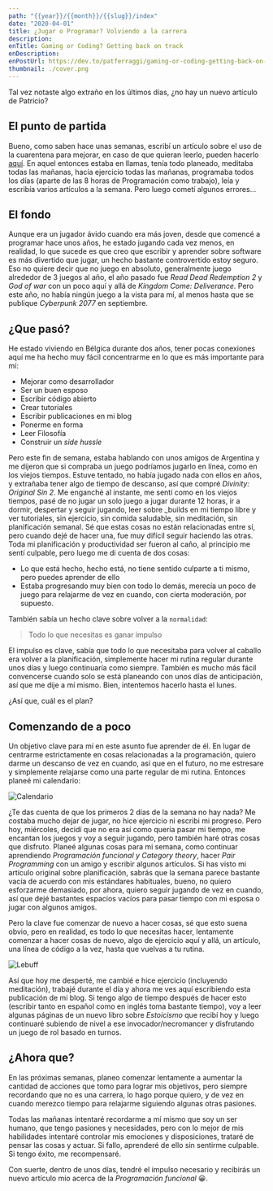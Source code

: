 ```yaml
---
path: "{{year}}/{{month}}/{{slug}}/index"
date: "2020-04-01"
title: ¿Jugar o Programar? Volviendo a la carrera
description:
enTitle: Gaming or Coding? Getting back on track
enDescription:
enPostUrl: https://dev.to/patferraggi/gaming-or-coding-getting-back-on-track-2h66
thumbnail: ./cover.png
---
```


Tal vez notaste algo extraño en los últimos días, ¿no hay un nuevo artículo de Patricio?

## El punto de partida

Bueno, como saben hace unas semanas, escribí un artículo sobre el uso de la cuarentena para mejorar, en caso de que quieran leerlo, pueden hacerlo [aquí](https://www.patferraggi.dev/blog/2020/mar/quarantine-improve/). En aquel entonces estaba en llamas, tenía todo planeado, meditaba todas las mañanas, hacía ejercicio todas las mañanas, programaba todos los días (aparte de las 8 horas de Programación como trabajo), leía y escribía varios artículos a la semana. Pero luego cometí algunos errores...

## El fondo

Aunque era un jugador ávido cuando era más joven, desde que comencé a programar hace unos años, he estado jugando cada vez menos, en realidad, lo que sucede es que creo que escribir y aprender sobre software es más divertido que jugar, un hecho bastante controvertido estoy seguro. Eso no quiere decir que no juego en absoluto, generalmente juego alrededor de 3 juegos al año, el año pasado fue _Read Dead Redemption 2_ y _God of war_ con un poco aquí y allá de _Kingdom Come: Deliverance_. Pero este año, no había ningún juego a la vista para mí, al menos hasta que se publique _Cyberpunk 2077_ en septiembre.

## ¿Que pasó?

He estado viviendo en Bélgica durante dos años, tener pocas conexiones aquí me ha hecho muy fácil concentrarme en lo que es más importante para mí:

- Mejorar como desarrollador
- Ser un buen esposo
- Escribir código abierto
- Crear tutoriales
- Escribir publicaciones en mi blog
- Ponerme en forma
- Leer Filosofía
- Construir un _side hussle_

Pero este fin de semana, estaba hablando con unos amigos de Argentina y me dijeron que si compraba un juego podríamos jugarlo en línea, como en los viejos tiempos. Estuve tentado, no había jugado nada con ellos en años, y extrañaba tener algo de tiempo de descanso, así que compré _Divinity: Original Sin 2_.
Me enganché al instante, me sentí como en los viejos tiempos, pasé de no jugar un solo juego a jugar durante 12 horas, ir a dormir, despertar y seguir jugando, leer sobre \_builds en mi tiempo libre y ver tutoriales, sin ejercicio, sin comida saludable, sin meditación, sin planificación semanal. Sé que estas cosas no están relacionadas entre sí, pero cuando dejé de hacer una, fue muy difícil seguir haciendo las otras.
Toda mi planificación y productividad ser fueron al caño, al principio me sentí culpable, pero luego me di cuenta de dos cosas:

- Lo que está hecho, hecho está, no tiene sentido culparte a ti mismo, pero puedes aprender de ello
- Estaba progresando muy bien con todo lo demás, merecía un poco de juego para relajarme de vez en cuando, con cierta moderación, por supuesto.

También sabía un hecho clave sobre volver a la `normalidad`:

> Todo lo que necesitas es ganar impulso

El impulso es clave, sabía que todo lo que necesitaba para volver al caballo era volver a la planificación, simplemente hacer mi rutina regular durante unos días y luego continuaría como siempre. También es mucho más fácil convencerse cuando solo se está planeando con unos días de anticipación, así que me dije a mí mismo. Bien, intentemos hacerlo hasta el lunes.

¿Así que, cuál es el plan?

## Comenzando de a poco

Un objetivo clave para mí en este asunto fue aprender de él. En lugar de centrarme estrictamente en cosas relacionadas a la programación, quiero darme un descanso de vez en cuando, así que en el futuro, no me estresare y simplemente relajarse como una parte regular de mi rutina. Entonces planeé mi calendario:

![Calendario](/calendar.png)

¿Te das cuenta de que los primeros 2 días de la semana no hay nada? Me costaba mucho dejar de jugar, no hice ejercicio ni escribi mi progreso. Pero hoy, miércoles, decidí que no era así como quería pasar mi tiempo, me encantan los juegos y voy a seguir jugando, pero también haré otras cosas que disfruto.
Planeé algunas cosas para mi semana, como continuar aprendiendo _Programación funcional y Category theory_, hacer _Pair Programming_ con un amigo y escribir algunos artículos. Si has visto mi artículo original sobre planificación, sabrás que la semana parece bastante vacía de acuerdo con mis estándares habituales, bueno, no quiero esforzarme demasiado, por ahora, quiero seguir jugando de vez en cuando, así que dejé bastantes espacios vacíos para pasar tiempo con mi esposa o jugar con algunos amigos.

Pero la clave fue comenzar de nuevo a hacer cosas, sé que esto suena obvio, pero en realidad, es todo lo que necesitas hacer, lentamente comenzar a hacer cosas de nuevo, algo de ejercicio aquí y allá, un artículo, una línea de código a la vez, hasta que vuelvas a tu rutina.

![Lebuff](/lebuff.jpg)

Así que hoy me desperté, me cambié e hice ejercicio (incluyendo meditación), trabajé durante el día y ahora me ves aquí escribiendo esta publicación de mi blog. Si tengo algo de tiempo después de hacer esto (escribir tanto en español como en inglés toma bastante tiempo), voy a leer algunas páginas de un nuevo libro sobre _Estoicismo_ que recibí hoy y luego continuaré subiendo de nivel a ese invocador/necromancer y disfrutando un juego de rol basado en turnos.

## ¿Ahora que?

En las próximas semanas, planeo comenzar lentamente a aumentar la cantidad de acciones que tomo para lograr mis objetivos, pero siempre recordando que no es una carrera, lo hago porque quiero, y de vez en cuando merezco tiempo para relajarme siguiendo algunas otras pasiones.

Todas las mañanas intentaré recordarme a mí mismo que soy un ser humano, que tengo pasiones y necesidades, pero con lo mejor de mis habilidades intentaré controlar mis emociones y disposiciones, trataré de pensar las cosas y actuar. Si fallo, aprenderé de ello sin sentirme culpable. Si tengo éxito, me recompensaré.

Con suerte, dentro de unos días, tendré el impulso necesario y recibirás un nuevo artículo mio acerca de la _Programación funcional_ &#128512;.
